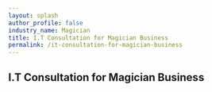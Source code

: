 ```yaml
---
layout: splash 
author_profile: false 
industry_name: Magician
title: I.T Consultation for Magician Business
permalink: /it-consultation-for-magician-business
---
```


## I.T Consultation for Magician Business